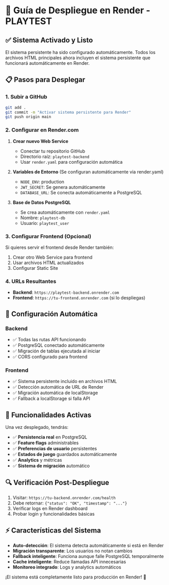 # 🚀 Guía de Despliegue en Render - PLAYTEST

## ✅ Sistema Activado y Listo

El sistema persistente ha sido configurado automáticamente. Todos los archivos HTML principales
ahora incluyen el sistema persistente que funcionará automáticamente en Render.

## 📋 Pasos para Desplegar

### 1. Subir a GitHub
```bash
git add .
git commit -m "Activar sistema persistente para Render"
git push origin main
```

### 2. Configurar en Render.com

1. **Crear nuevo Web Service**
   - Conectar tu repositorio GitHub
   - Directorio raíz: `playtest-backend`
   - Usar `render.yaml` para configuración automática

2. **Variables de Entorno** (Se configuran automáticamente via render.yaml)
   - `NODE_ENV`: production
   - `JWT_SECRET`: Se genera automáticamente
   - `DATABASE_URL`: Se conecta automáticamente a PostgreSQL

3. **Base de Datos PostgreSQL**
   - Se crea automáticamente con `render.yaml`
   - Nombre: `playtest-db`
   - Usuario: `playtest_user`

### 3. Configurar Frontend (Opcional)

Si quieres servir el frontend desde Render también:

1. Crear otro Web Service para frontend
2. Usar archivos HTML actualizados
3. Configurar Static Site

### 4. URLs Resultantes

- **Backend**: `https://playtest-backend.onrender.com`
- **Frontend**: `https://tu-frontend.onrender.com` (si lo despliegas)

## 🔧 Configuración Automática

### Backend
- ✅ Todas las rutas API funcionando
- ✅ PostgreSQL conectado automáticamente
- ✅ Migración de tablas ejecutada al iniciar
- ✅ CORS configurado para frontend

### Frontend
- ✅ Sistema persistente incluido en archivos HTML
- ✅ Detección automática de URL de Render
- ✅ Migración automática de localStorage
- ✅ Fallback a localStorage si falla API

## 🎯 Funcionalidades Activas

Una vez desplegado, tendrás:
- ✅ **Persistencia real** en PostgreSQL
- ✅ **Feature flags** administrables
- ✅ **Preferencias de usuario** persistentes
- ✅ **Estados de juego** guardados automáticamente
- ✅ **Analytics** y métricas
- ✅ **Sistema de migración** automático

## 🔍 Verificación Post-Despliegue

1. Visitar: `https://tu-backend.onrender.com/health`
2. Debe retornar: `{"status": "OK", "timestamp": "..."}`
3. Verificar logs en Render dashboard
4. Probar login y funcionalidades básicas

## ⚡ Características del Sistema

- **Auto-detección**: El sistema detecta automáticamente si está en Render
- **Migración transparente**: Los usuarios no notan cambios
- **Fallback inteligente**: Funciona aunque falle PostgreSQL temporalmente
- **Cache inteligente**: Reduce llamadas API innecesarias
- **Monitoreo integrado**: Logs y analytics automáticos

¡El sistema está completamente listo para producción en Render! 🎉
